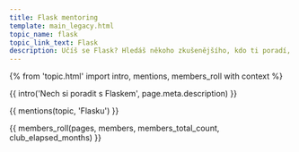 ```yaml
---
title: Flask mentoring
template: main_legacy.html
topic_name: flask
topic_link_text: Flask
description: Učíš se Flask? Hledáš někoho zkušenějšího, kdo ti poradí, když se zasekneš? Kdo ti ukáže správné postupy a nasměruje tě na kvalitní návody nebo kurzy?
---
```

{% from 'topic.html' import intro, mentions, members_roll with context %}

{{ intro('Nech si poradit s Flaskem', page.meta.description) }}

{{ mentions(topic, 'Flasku') }}

{{ members_roll(pages, members, members_total_count, club_elapsed_months) }}

